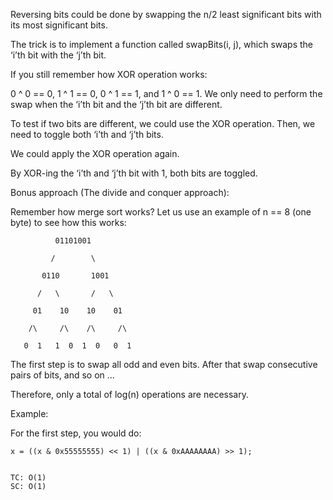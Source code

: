 Reversing bits could be done by swapping the n/2 least significant bits with its most significant bits.

The trick is to implement a function called swapBits(i, j), which swaps the ‘i’th bit with the ‘j’th bit.

If you still remember how XOR operation works:

0 ^ 0 == 0, 
1 ^ 1 == 0, 
0 ^ 1 == 1, and 
1 ^ 0 == 1.
We only need to perform the swap when the ‘i’th bit and the ‘j’th bit are different.

To test if two bits are different, we could use the XOR operation. Then, we need to toggle both ‘i’th and ‘j’th bits.

We could apply the XOR operation again.

By XOR-ing the ‘i’th and ‘j’th bit with 1, both bits are toggled.

Bonus approach (The divide and conquer approach):

Remember how merge sort works? Let us use an example of n == 8 (one byte) to see how this works:


              01101001

             /        \

           0110       1001

          /   \       /   \

         01    10    10    01

        /\     /\    /\     /\

       0  1   1  0  1  0   0  1
The first step is to swap all odd and even bits. After that swap consecutive pairs of bits, and so on …

Therefore, only a total of log(n) operations are necessary.

Example:

For the first step, you would do:

    x = ((x & 0x55555555) << 1) | ((x & 0xAAAAAAAA) >> 1);


    TC: O(1)
    SC: O(1)

